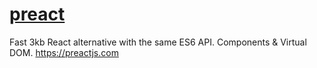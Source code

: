 # [preact](https://github.com/developit/preact)

Fast 3kb React alternative with the same ES6 API. Components & Virtual DOM. <https://preactjs.com>
